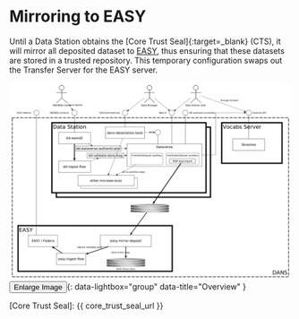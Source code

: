 Mirroring to EASY
=================

Until a Data Station obtains the [Core Trust Seal]{:target=_blank} (CTS), it will mirror all deposited dataset
to [EASY](./migration.md), thus ensuring that these datasets are stored in a trusted repository. This temporary
configuration swaps out the Transfer Server for the EASY server.

[![Overview](arch-overview-easy-mirror.png)<button class="btn">Enlarge Image</button>](arch-overview-easy-mirror.png){: data-lightbox="group" data-title="Overview" }

[Core Trust Seal]: {{ core_trust_seal_url }} 